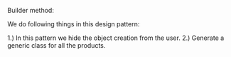 Builder method:

We do following things in this design pattern:

1.) In this pattern we hide the object creation from the user.
2.) Generate a generic class for all the products.